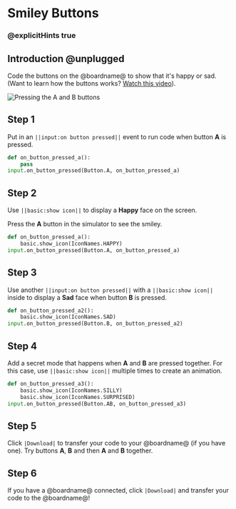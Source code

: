 # Smiley Buttons

### @explicitHints true

## Introduction @unplugged

Code the buttons on the @boardname@ to show that it's happy or sad.
(Want to learn how the buttons works? [Watch this video](https://youtu.be/t_Qujjd_38o)).

![Pressing the A and B buttons](/static/mb/projects/smiley-buttons/sim.gif)

## Step 1

Put in an ``||input:on button pressed||`` event to run code when button **A** is pressed.

```python
def on_button_pressed_a():
    pass
input.on_button_pressed(Button.A, on_button_pressed_a)
```

## Step 2

Use ``||basic:show icon||`` to display a **Happy** face on the screen.

Press the **A** button in the simulator to see the smiley.

```python
def on_button_pressed_a():
    basic.show_icon(IconNames.HAPPY)
input.on_button_pressed(Button.A, on_button_pressed_a)
```

## Step 3

Use another ``||input:on button pressed||`` with a ``||basic:show icon||`` inside to display a **Sad** face when button **B** is pressed.

```python
def on_button_pressed_a2():
    basic.show_icon(IconNames.SAD)
input.on_button_pressed(Button.B, on_button_pressed_a2)
```

## Step 4

Add a secret mode that happens when **A** and **B** are pressed together. For this case, use ``||basic:show icon||`` multiple times to create an animation.

```python
def on_button_pressed_a3():
    basic.show_icon(IconNames.SILLY)
    basic.show_icon(IconNames.SURPRISED)
input.on_button_pressed(Button.AB, on_button_pressed_a3)
```

## Step 5

Click ``|Download|`` to transfer your code to your @boardname@ (if you have one). Try buttons **A**, **B** and then **A** and **B** together.

## Step 6

If you have a @boardname@ connected, click ``|Download|`` and transfer your code to the @boardname@!
